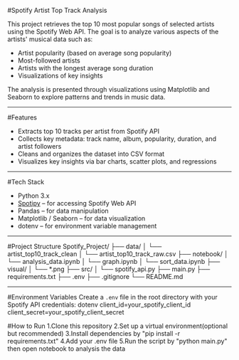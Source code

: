 #Spotify Artist Top Track Analysis

This project retrieves the top 10 most popular songs of selected artists using the Spotify Web API. The goal is to analyze various aspects of the artists' musical data such as:

- Artist popularity (based on average song popularity)
- Most-followed artists
- Artists with the longest average song duration
- Visualizations of key insights

The analysis is presented through visualizations using Matplotlib and Seaborn to explore patterns and trends in music data.

---

#Features

- Extracts top 10 tracks per artist from Spotify API
- Collects key metadata: track name, album, popularity, duration, and artist followers
- Cleans and organizes the dataset into CSV format
- Visualizes key insights via bar charts, scatter plots, and regressions

---

#Tech Stack

- Python 3.x
- [Spotipy](https://spotipy.readthedocs.io/) – for accessing Spotify Web API
- Pandas – for data manipulation
- Matplotlib / Seaborn – for data visualization
- dotenv – for environment variable management

---

#Project Structure
Spotify_Project/
├── data/
│ └── artist_top10_track_clean
│ └── artist_top10_track_raw.csv
├── notebook/
│ └── analysis_data.ipynb
│ └── graph.ipynb
│ └── sort_data.ipynb
├── visual/
│ └── \*.png
├── src/
│ └── spotify_api.py
├── main.py
├── requirements.txt
├── .env
├── .gitignore
└── README.md

---

#Environment Variables
Create a `.env` file in the root directory with your Spotify API credentials:
dotenv
client_id=your_spotify_client_id
client_secret=your_spotify_client_secret

#How to Run
1.Clone this repository
2.Set up a virtual environment(optional but recommended)
3.Install dependencies by "pip install -r requirements.txt"
4.Add your .env file
5.Run the script by "python main.py" then open notebook to analysis the data
